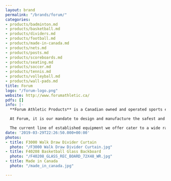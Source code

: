 ```yaml
---
layout: brand
permalink: "/brands/forum/"
categories:
- products/badminton.md
- products/basketball.md
- products/dividers.md
- products/football.md
- products/made-in-canada.md
- products/nets.md
- products/posts.md
- products/scoreboards.md
- products/seating.md
- products/soccer.md
- products/tennis.md
- products/volleyball.md
- products/wall-pads.md
title: Forum
logo: "/forum-logo.png"
website: http://www.forumathletic.ca/
pdfs: []
info: |-
  **Forum Athletic Products** is a Canadian owned and operated sports equipment manufacturer and distributor with many years of experience in the industry. We are proud to be the market leader and supplier of choice for schools, community centres and recreation facilities across Canada.

  At Forum, it is our mandate to design and manufacture the safest and highest quality athletic products at competitive prices. Our company is made up of a creative and ambitious team and we strive to set new standards. This results in the customer service level and detailed workmanship we pride ourselves on.

  The current line of established equipment we offer cater to a wide range of sports and gymnasium activities. This includes state of the art **basketball backstops**, fixed and telescopic **seating systems**, **divider curtains**, **scoreboards**, **wall padding**, **goals**, **net posts** as well as a variety of miscellaneous gymnasium products. Additionally, we welcome the opportunity to design and manufacture specialty items or customize our existing products to suit your needs.
date: '2019-03-29T22:26:50.000+00:00'
photos:
- title: F3000 Walk Draw Divider Curtain
  photo: "/F3000 Walk Draw Divider Curtain.jpg"
- title: F40208 Basketball Glass Backboard
  photo: "/F40208_GLASS_REC_BOARD_72X48_WR.jpg"
- title: Made in Canada
  photo: "/made_in_canada.jpg"

---
```


